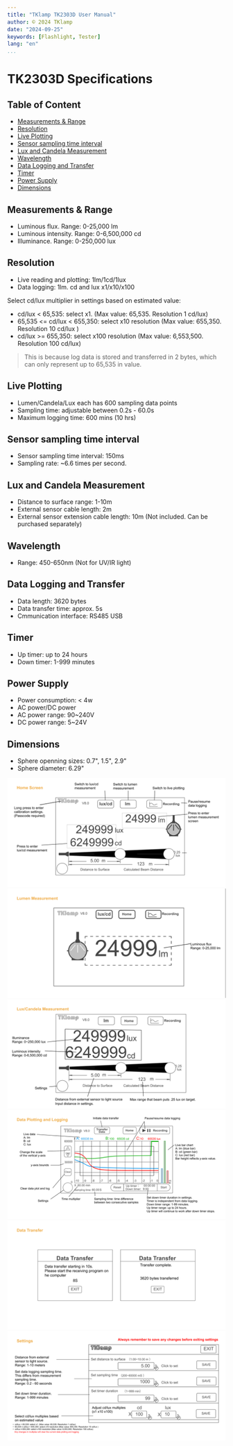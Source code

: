 ```yaml
---
title: "TKlamp TK2303D User Manual"
author: © 2024 TKlamp
date: "2024-09-25"
keywords: [Flashlight, Tester]
lang: "en"
...
```


# TK2303D Specifications

## Table of Content

<!-- MarkdownTOC -->

- [Measurements & Range](#measurements--range)
- [Resolution](#resolution)
- [Live Plotting](#live-plotting)
- [Sensor sampling time interval](#sensor-sampling-time-interval)
- [Lux and Candela Measurement](#lux-and-candela-measurement)
- [Wavelength](#wavelength)
- [Data Logging and Transfer](#data-logging-and-transfer)
- [Timer](#timer)
- [Power Supply](#power-supply)
- [Dimensions](#dimensions)

<!-- /MarkdownTOC -->

## Measurements & Range

- Luminous flux. Range: 0-25,000 lm
- Luminous intensity. Range: 0-6,500,000 cd
- Illuminance. Range: 0-250,000 lux

## Resolution

- Live reading and plotting: 1lm/1cd/1lux
- Data logging: 1lm. cd and lux x1/x10/x100

Select cd/lux multiplier in settings based on estimated value:

- cd/lux < 65,535:  select x1. (Max value: 65,535. Resolution 1 cd/lux)
- 65,535 <= cd/lux < 655,350: select x10 resolution (Max value: 655,350.
Resolution 10 cd/lux )
- cd/lux >= 655,350: select x100 resolution (Max value: 6,553,500.
Resolution 100 cd/lux)

> This is because log data is stored and transferred in 2 bytes, which can
only represent up to 65,535 in value.

## Live Plotting

- Lumen/Candela/Lux each has 600 sampling data points
- Sampling time: adjustable between 0.2s - 60.0s
- Maximum logging time: 600 mins (10 hrs)

## Sensor sampling time interval

- Sensor sampling time interval: 150ms
- Sampling rate: ~6.6 times per second.

## Lux and Candela Measurement

- Distance to surface range: 1-10m
- External sensor cable length: 2m
- External sensor extension cable length: 10m (Not included. Can be purchased separately)

## Wavelength

- Range: 450-650nm (Not for UV/IR light)

## Data Logging and Transfer

- Data length: 3620 bytes
- Data transfer time: approx. 5s
- Cmmunication interface: RS485 USB

## Timer

- Up timer: up to 24 hours
- Down timer: 1-999 minutes  

## Power Supply

- Power consumption: < 4w
- AC power/DC power
- AC power range: 90~240V
- DC power range: 5~24V

## Dimensions

- Sphere openning sizes: 0.7", 1.5", 2.9"
- Sphere diameter: 6.29"

![Home Screen](../res/Home%20Screen.png?raw=true?raw=true?raw=true?raw=true)  
![Lumen Measurement](../res/Lumen%20Measurement.png?raw=true?raw=true?raw=true?raw=true)  
![Candela Measurement](../res/Candela%20Measurement.png?raw=true?raw=true?raw=true?raw=true)  
![Data Plotting and Logging](../res/Data%20Plotting%20and%20Logging.png?raw=true?raw=true?raw=true?raw=true)  
![Data Transfer](../res/Data%20Transfer.png?raw=true?raw=true?raw=true?raw=true)  
![Settings](../res/Settings.png?raw=true?raw=true?raw=true?raw=true)
